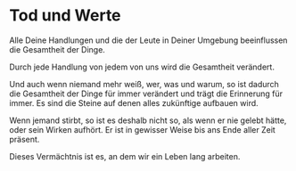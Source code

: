# Tod und Werte

Alle Deine Handlungen und die der Leute in Deiner Umgebung beeinflussen die Gesamtheit der Dinge.

Durch jede Handlung von jedem von uns wird die Gesamtheit verändert.

Und auch wenn niemand mehr weiß, wer, was und warum, so ist dadurch die Gesamtheit der Dinge für immer verändert und trägt die Erinnerung für immer. Es sind die Steine auf denen alles zukünftige aufbauen wird.

Wenn jemand stirbt, so ist es deshalb nicht so, als wenn er nie gelebt hätte, oder sein Wirken aufhört. Er ist in gewisser Weise bis ans Ende aller Zeit präsent.

Dieses Vermächtnis ist es, an dem wir ein Leben lang arbeiten.
